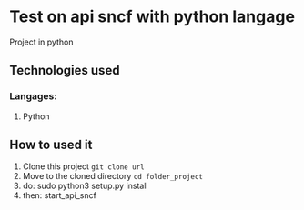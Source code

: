 # Test on api sncf with python langage

Project in python

## Technologies used

### Langages:

1. Python

## How to used it

1. Clone this project `git clone url`
2. Move to the cloned directory `cd folder_project`
3. do: sudo python3 setup.py install
4. then: start_api_sncf
